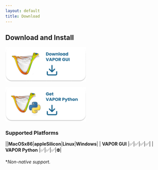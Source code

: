 ```yaml
---
layout: default
title: Download
---
```


<!-- ## Download -->
## Download and Install

<p align="left">
   <a href="https://ncar.github.io/VaporDocumentationWebsite/downloads.html">
   <img src="../images/vaporGUI.png" 
   alt="Trulli" 
   style="width:50%"></a>
</p>

<p align="left">
   <a href="../pages/vaporPythonDownloads.html">
   <img src="../images/vaporPython.png" 
   alt="Trulli" 
   style="width:50%"></a>
</p>

### Supported Platforms

||**MacOSx86**|**appleSilicon**|**Linux**|**Windows**|
| **VAPOR GUI**    	|✅|✅|✅|✅|
| **VAPOR Python** 	|✅|✅|✅|⛔️|

**Non-native support.*
